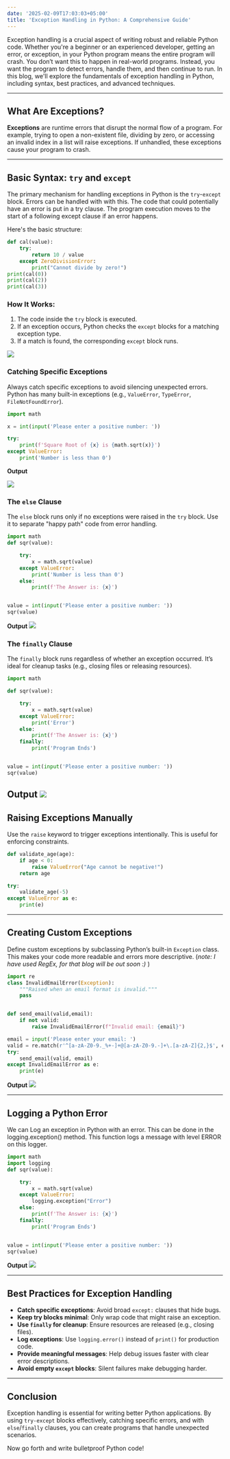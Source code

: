 ```yaml
---
date: '2025-02-09T17:03:03+05:00'
title: 'Exception Handling in Python: A Comprehensive Guide'
---
```




Exception handling is a crucial aspect of writing robust and reliable Python code. Whether you're a beginner or an experienced developer, getting an error, or exception, in your Python program means the entire program will crash. You don’t want this to happen in real-world programs. Instead, you want the program to detect errors, handle them, and then continue to run. In this blog, we'll explore the fundamentals of exception handling in Python, including syntax, best practices, and advanced techniques.

---

## What Are Exceptions?

**Exceptions** are runtime errors that disrupt the normal flow of a program. For example, trying to open a non-existent file, dividing by zero, or accessing an invalid index in a list will raise exceptions. If unhandled, these exceptions cause your program to crash.

---

## Basic Syntax: `try` and `except`

The primary mechanism for handling exceptions in Python is the `try`-`except` block. Errors can be handled with with this. The code that could potentially have an error is put in a try clause. The program execution moves to the start of a following except clause if an error happens.

Here's the basic structure:

```python
def cal(value):
    try:
        return 10 / value
    except ZeroDivisionError:
        print("Cannot divide by zero!")
print(cal(0))
print(cal(2))
print(cal(3))
```

### How It Works:

1. The code inside the `try` block is executed.
2. If an exception occurs, Python checks the `except` blocks for a matching exception type.
3. If a match is found, the corresponding `except` block runs.

![](/python_1.png)

### Catching Specific Exceptions

Always catch specific exceptions to avoid silencing unexpected errors. Python has many built-in exceptions (e.g., `ValueError`, `TypeError`, `FileNotFoundError`).

```python
import math

x = int(input('Please enter a positive number: '))

try:
    print(f'Square Root of {x} is {math.sqrt(x)}')
except ValueError:
    print('Number is less than 0')
```

**Output**

![](/python_2.png)
### The `else` Clause

The `else` block runs only if no exceptions were raised in the `try` block. Use it to separate "happy path" code from error handling.

```python
import math
def sqr(value):

    try:
        x = math.sqrt(value)
    except ValueError:
        print('Number is less than 0')
    else:
        print(f'The Answer is: {x}')


value = int(input('Please enter a positive number: '))
sqr(value)
```
**Output**
![](/python_3.png)

### The `finally` Clause

The `finally` block runs regardless of whether an exception occurred. It’s ideal for cleanup tasks (e.g., closing files or releasing resources).

```python
import math

def sqr(value):

    try:
        x = math.sqrt(value)
    except ValueError:
        print('Error')
    else:
        print(f'The Answer is: {x}')
    finally:
        print('Program Ends')


value = int(input('Please enter a positive number: '))
sqr(value)
```
**Output**
![](/pyton_4.png)
---

## Raising Exceptions Manually

Use the `raise` keyword to trigger exceptions intentionally. This is useful for enforcing constraints.

```python
def validate_age(age):
    if age < 0:
        raise ValueError("Age cannot be negative!")
    return age

try:
    validate_age(-5)
except ValueError as e:
    print(e)  
```

---

## Creating Custom Exceptions

Define custom exceptions by subclassing Python’s built-in `Exception` class. This makes your code more readable and errors more descriptive. (*note: I have used RegEx, for that blog will be out soon :)* )

```python
import re
class InvalidEmailError(Exception):
    """Raised when an email format is invalid."""
    pass


def send_email(valid,email):
    if not valid:
        raise InvalidEmailError(f"Invalid email: {email}")

email = input('Please enter your email: ')
valid = re.match(r'^[a-zA-Z0-9._%+-]+@[a-zA-Z0-9.-]+\.[a-zA-Z]{2,}$', email)
try:
    send_email(valid, email)
except InvalidEmailError as e:
    print(e)

```
**Output**
![](/python_5.png)

---
 ## Logging a Python Error

We can Log an exception in Python with an error. This can be done in the logging.exception() method. This function logs a message with level ERROR on this logger.

```python
import math
import logging
def sqr(value):

    try:
        x = math.sqrt(value)
    except ValueError:
        logging.exception("Error")
    else:
        print(f'The Answer is: {x}')
    finally: 
        print('Program Ends')


value = int(input('Please enter a positive number: '))
sqr(value)
```
**Output**
![](/python_6.png)

---

## Best Practices for Exception Handling

- **Catch specific exceptions**: Avoid broad `except:` clauses that hide bugs.
- **Keep try blocks minimal**: Only wrap code that might raise an exception.
- **Use `finally` for cleanup**: Ensure resources are released (e.g., closing files).
- **Log exceptions**: Use `logging.error()` instead of `print()` for production code.
- **Provide meaningful messages**: Help debug issues faster with clear error descriptions.
- **Avoid empty `except` blocks**: Silent failures make debugging harder.

---

## Conclusion

Exception handling is essential for writing better Python applications. By using `try-except` blocks effectively, catching specific errors, and with `else`/`finally` clauses, you can create programs that handle unexpected scenarios.

Now go forth and write bulletproof Python code!


